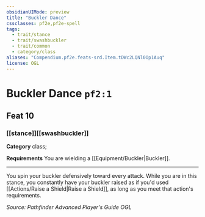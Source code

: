 ```yaml
---
obsidianUIMode: preview
title: "Buckler Dance"
cssclasses: pf2e,pf2e-spell
tags:
  - trait/stance
  - trait/swashbuckler
  - trait/common
  - category/class
aliases: "Compendium.pf2e.feats-srd.Item.tDWc2LQNl0Op1Auq"
license: OGL
---
```

# Buckler Dance `pf2:1`
## Feat 10
### [[stance]][[swashbuckler]]

**Category** class; 




**Requirements** You are wielding a [[Equipment/Buckler|Buckler]].

* * *

You spin your buckler defensively toward every attack. While you are in this stance, you constantly have your buckler raised as if you'd used [[Actions/Raise a Shield|Raise a Shield]], as long as you meet that action's requirements.

*Source: Pathfinder Advanced Player's Guide*
*OGL*